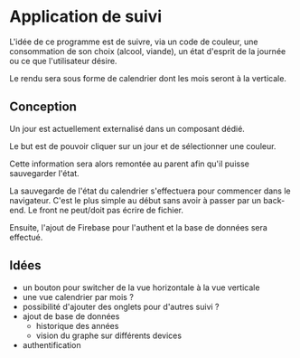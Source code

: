 # Application de suivi

L'idée de ce programme est de suivre, via un code de couleur, une consommation de son choix (alcool, viande), un état d'esprit de la journée ou ce que l'utilisateur désire.

Le rendu sera sous forme de calendrier dont les mois seront à la verticale.

## Conception

Un jour est actuellement externalisé dans un composant dédié.

Le but est de pouvoir cliquer sur un jour et de sélectionner une couleur.

Cette information sera alors remontée au parent afin qu'il puisse sauvegarder l'état.

La sauvegarde de l'état du calendrier s'effectuera pour commencer dans le navigateur.
C'est le plus simple au début sans avoir à passer par un back-end.
Le front ne peut/doit pas écrire de fichier.

Ensuite, l'ajout de Firebase pour l'authent et la base de données sera effectué.

## Idées

- un bouton pour switcher de la vue horizontale à la vue verticale
- une vue calendrier par mois ?
- possibilité d'ajouter des onglets pour d'autres suivi ?
- ajout de base de données
  - historique des années
  - vision du graphe sur différents devices
- authentification
